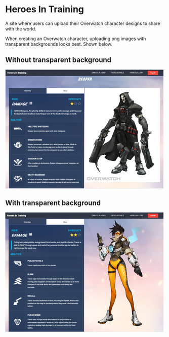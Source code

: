 # Heroes In Training

A site where users can upload their Overwatch character designs to share with the world.

When creating an Overwatch character, uploading png images with transparent backgrounds looks best. Shown below.

<div>
  <h2>Without transparent background</h2>
  <img src="./src/assets/data/hit-badpng.png" width="500px;">
</div>

<div>
  <h2>With transparent background</h2>
  <img src="./src/assets/data/hit-goodpng.png" width="500px;">
</div>
